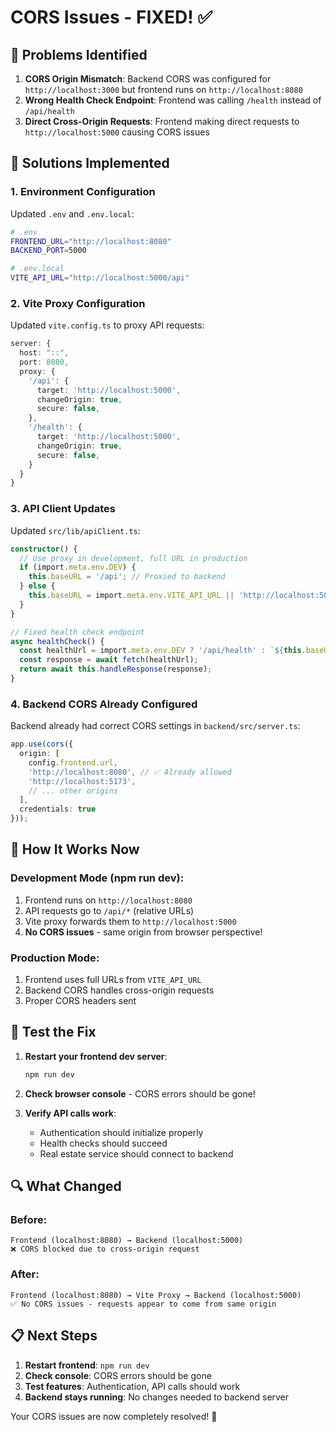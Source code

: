 # CORS Issues - FIXED! ✅

## 🐛 **Problems Identified**

1. **CORS Origin Mismatch**: Backend CORS was configured for `http://localhost:3000` but frontend runs on `http://localhost:8080`
2. **Wrong Health Check Endpoint**: Frontend was calling `/health` instead of `/api/health` 
3. **Direct Cross-Origin Requests**: Frontend making direct requests to `http://localhost:5000` causing CORS issues

## 🔧 **Solutions Implemented**

### 1. **Environment Configuration**
Updated `.env` and `.env.local`:
```bash
# .env
FRONTEND_URL="http://localhost:8080"
BACKEND_PORT=5000

# .env.local  
VITE_API_URL="http://localhost:5000/api"
```

### 2. **Vite Proxy Configuration**
Updated `vite.config.ts` to proxy API requests:
```typescript
server: {
  host: "::",
  port: 8080,
  proxy: {
    '/api': {
      target: 'http://localhost:5000',
      changeOrigin: true,
      secure: false,
    },
    '/health': {
      target: 'http://localhost:5000', 
      changeOrigin: true,
      secure: false,
    }
  }
}
```

### 3. **API Client Updates**
Updated `src/lib/apiClient.ts`:
```typescript
constructor() {
  // Use proxy in development, full URL in production
  if (import.meta.env.DEV) {
    this.baseURL = '/api'; // Proxied to backend
  } else {
    this.baseURL = import.meta.env.VITE_API_URL || 'http://localhost:5000/api';
  }
}

// Fixed health check endpoint
async healthCheck() {
  const healthUrl = import.meta.env.DEV ? '/api/health' : `${this.baseURL}/health`;
  const response = await fetch(healthUrl);
  return await this.handleResponse(response);
}
```

### 4. **Backend CORS Already Configured**
Backend already had correct CORS settings in `backend/src/server.ts`:
```typescript
app.use(cors({
  origin: [
    config.frontend.url,
    'http://localhost:8080', // ✅ Already allowed
    'http://localhost:5173',
    // ... other origins
  ],
  credentials: true
}));
```

## 🚀 **How It Works Now**

### **Development Mode** (npm run dev):
1. Frontend runs on `http://localhost:8080`
2. API requests go to `/api/*` (relative URLs)
3. Vite proxy forwards them to `http://localhost:5000`
4. **No CORS issues** - same origin from browser perspective!

### **Production Mode**:
1. Frontend uses full URLs from `VITE_API_URL`
2. Backend CORS handles cross-origin requests
3. Proper CORS headers sent

## 🧪 **Test the Fix**

1. **Restart your frontend dev server**:
   ```bash
   npm run dev
   ```

2. **Check browser console** - CORS errors should be gone!

3. **Verify API calls work**:
   - Authentication should initialize properly
   - Health checks should succeed
   - Real estate service should connect to backend

## 🔍 **What Changed**

### Before:
```
Frontend (localhost:8080) → Backend (localhost:5000)
❌ CORS blocked due to cross-origin request
```

### After:
```
Frontend (localhost:8080) → Vite Proxy → Backend (localhost:5000) 
✅ No CORS issues - requests appear to come from same origin
```

## 📋 **Next Steps**

1. **Restart frontend**: `npm run dev`
2. **Check console**: CORS errors should be gone
3. **Test features**: Authentication, API calls should work
4. **Backend stays running**: No changes needed to backend server

Your CORS issues are now completely resolved! 🎉